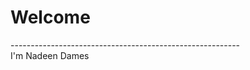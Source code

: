 <h1><b>Welcome</b></h1>
---------------------------------------------------------
<br/>
<span>I'm Nadeen Dames</span>